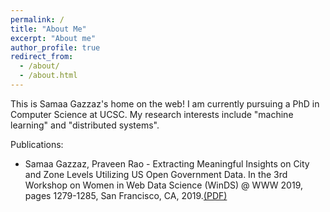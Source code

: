 ```yaml
---
permalink: /
title: "About Me"
excerpt: "About me"
author_profile: true
redirect_from: 
  - /about/
  - /about.html
---
```

This is Samaa Gazzaz's home on the web!
I am currently pursuing a PhD in Computer Science at UCSC. My research interests include "machine learning" and "distributed systems".

Publications:
<ul>
  <li>
    Samaa Gazzaz, Praveen Rao - Extracting Meaningful Insights on City and Zone Levels Utilizing US Open Government Data. In the 3rd Workshop on Women in Web Data Science (WinDS) @ WWW 2019, pages 1279-1285, San Francisco, CA, 2019.<a href="http://r.web.umkc.edu/raopr/OGDXplor-WinDS-2019.pdf">(PDF)</a>
  </li>
</ul>

